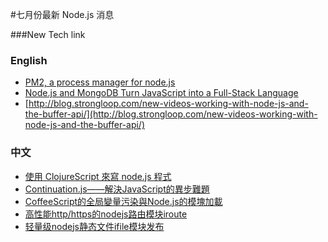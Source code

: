 #七月份最新 Node.js 消息

###New Tech link

### English

 * [PM2, a process manager for node.js](http://www.codersgrid.com/2013/06/29/pm2-process-manager-for-node-js/)
 * [Node.js and MongoDB Turn JavaScript into a Full-Stack Language](http://slashdot.org/topic/bi/node-js-and-mongodb-turn-javascript-into-a-full-stack-language/)
 * [http://blog.strongloop.com/new-videos-working-with-node-js-and-the-buffer-api/](http://blog.strongloop.com/new-videos-working-with-node-js-and-the-buffer-api/)

### 中文

 * [使用 ClojureScript 來寫 node.js 程式](http://coldnew.github.io/blog/2013/06/29_82531.html)
 * [Continuation.js——解決JavaScript的異步難題](https://www.byvoid.com/project/continuation)
 * [CoffeeScript的全局變量污染與Node.js的模塊加載](https://www.byvoid.com/blog/coffee-script-global-variable-pollution)
 * [高性能http/https的nodejs路由模块iroute](http://cnodejs.org/topic/51ae2043555d34c678a95c95)
 * [轻量级nodejs静态文件ifile模块发布 ](http://snoopyxdy.blog.163.com/blog/static/601174402013520103319858/)
